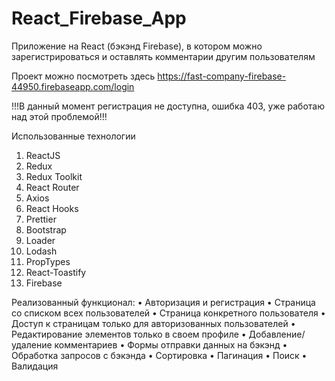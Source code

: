 # React_Firebase_App
Приложение на React (бэкэнд Firebase), в котором можно зарегистрироваться и оставлять комментарии другим пользователям

Проект можно посмотреть здесь https://fast-company-firebase-44950.firebaseapp.com/login

!!!В данный момент регистрация не доступна, ошибка 403, уже работаю над этой проблемой!!!

Использованные технологии
1.	ReactJS
2.	Redux
3.	Redux Toolkit
4.	React Router
5.	Axios
6.	React Hooks
7.	Prettier
8.	Bootstrap
9.	Loader
10.	Lodash
11.	PropTypes
12.	React-Toastify
13. Firebase

Реализованный функционал:
•	Авторизация и регистрация
•	Страница со списком всех пользователей
•	Страница конкретного пользователя
•	Доступ к страницам только для авторизованных пользователей
•	Редактирование элементов только в своем профиле
•	Добавление/удаление комментариев
•	Формы отправки данных на бэкэнд
•	Обработка запросов с бэкэнда
•	Сортировка
•	Пагинация
•	Поиск
•	Валидация
